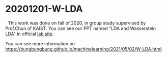 # 20201201-W-LDA
&nbsp;&nbsp;This work was done on fall of 2020, in group study supervised by Prof.Chun of KAIST. You can see our PPT named "LDA and Wasserstein LDA" in official [lab site][lab-site].

[lab-site]: https://chunhyonho.github.io/Group-study/Journal_club/

You can see more information on https://bungbungbung.github.io/machinelearning/2021/05/02/W-LDA.html.
